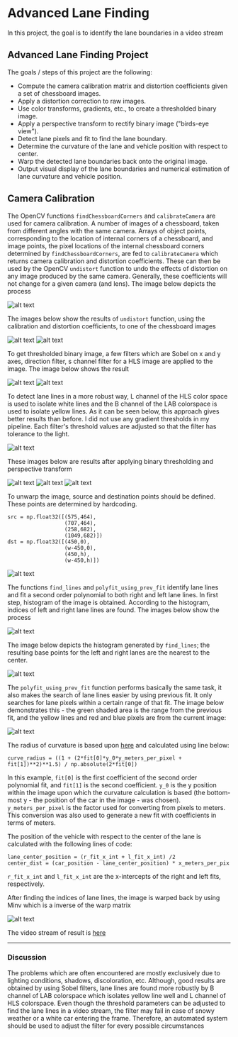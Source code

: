 # Advanced Lane Finding

In this project, the goal is to identify the lane boundaries in a video stream

**Advanced Lane Finding Project**
---
The goals / steps of this project are the following:

* Compute the camera calibration matrix and distortion coefficients given a set of chessboard images.
* Apply a distortion correction to raw images.
* Use color transforms, gradients, etc., to create a thresholded binary image.
* Apply a perspective transform to rectify binary image ("birds-eye view").
* Detect lane pixels and fit to find the lane boundary.
* Determine the curvature of the lane and vehicle position with respect to center.
* Warp the detected lane boundaries back onto the original image.
* Output visual display of the lane boundaries and numerical estimation of lane curvature and vehicle position.

[//]: # (Image References)

[image1]: ./examples/camera_calibration.jpg "Camera Calibration"
[image2]: ./examples/undistortion.JPG "Image Undistortion"
[image3]: ./examples/undistortion2.JPG "Image Undistortion"
[image4]: ./examples/threshold.JPG "Thresholded image"
[image5]: ./examples/threshold2.JPG "Thresholded image"
[image6]: ./examples/threshold3.JPG "Thresholded image"
[image7]: ./examples/filtered.JPG "Results"
[image8]: ./examples/filtered2.JPG "Results"
[image9]: ./examples/filtered3.JPG "Results"
[image10]: ./examples/unwarped.JPG "Unwarp"
[image11]: ./examples/sliding_windows.JPG "Sliding Windows"
[image12]: ./examples/histogram.JPG "Histogram"
[image13]: ./examples/green_lines.JPG "Lane Lines"
[image14]: ./examples/result.JPG "Result"


## Camera Calibration 

The OpenCV functions `findChessboardCorners` and `calibrateCamera` are used for camera calibration. A number of images of a chessboard, taken from different angles with the same camera. Arrays of object points, corresponding to the location of internal corners of a chessboard, and image points, the pixel locations of the internal chessboard corners determined by `findChessboardCorners`, are fed to `calibrateCamera` which returns camera calibration and distortion coefficients. These can then be used by the OpenCV `undistort` function to undo the effects of distortion on any image produced by the same camera. Generally, these coefficients will not change for a given camera (and lens). The image below depicts the process

![alt text][image1]

The images below show the results of `undistort` function, using the calibration and distortion coefficients, to one of the chessboard images

![alt text][image2]
![alt text][image3]

To get thresholded binary image, a few filters which are Sobel on x and y axes, direction filter, s channel filter for a HLS image are applied to the image. The image below shows the result

![alt text][image4]
![alt text][image5]

To detect lane lines in a more robust way,  L channel of the HLS color space is used to isolate white lines and the B channel of the LAB colorspace is used to isolate yellow lines. As it can be seen below, this approach gives better results than before.  I did not use any gradient thresholds in my pipeline. Each filter's threshold values are adjusted so that the filter has tolerance to the light. 

![alt text][image6]

These images below are results after applying binary thresholding and perspective transform

![alt text][image7]
![alt text][image8]
![alt text][image9]

To unwarp the image, source and destination points should be defined. These points are determined by hardcoding.

```
src = np.float32([(575,464),
                  (707,464), 
                  (258,682), 
                  (1049,682)])
dst = np.float32([(450,0),
                  (w-450,0),
                  (450,h),
                  (w-450,h)])
```

![alt text][image10]

The functions `find_lines` and `polyfit_using_prev_fit` identify lane lines and fit a second order polynomial to both right and left lane lines. In first step, histogram of the image is obtained. According to the histogram, indices of left and right lane lines are found. The images below show the process

![alt text][image11]

The image below depicts the histogram generated by `find_lines`; the resulting base points for the left and right lanes are the nearest to the center.

![alt text][image12]

The `polyfit_using_prev_fit` function performs basically the same task, it also makes the search of lane lines easier by using previous fit. It only searches for lane pixels within a certain range of that fit. The image below demonstrates this - the green shaded area is the range from the previous fit, and the yellow lines and red and blue pixels are from the current image:

![alt text][image13]

The radius of curvature is based upon [here](http://www.intmath.com/applications-differentiation/8-radius-curvature.php) and calculated using line below:

```
curve_radius = ((1 + (2*fit[0]*y_0*y_meters_per_pixel + fit[1])**2)**1.5) / np.absolute(2*fit[0])
```

In this example, `fit[0]` is the first coefficient of the second order polynomial fit, and `fit[1]` is the second coefficient. `y_0` is the y position within the image upon which the curvature calculation is based (the bottom-most y - the position of the car in the image - was chosen). `y_meters_per_pixel` is the factor used for converting from pixels to meters. This conversion was also used to generate a new fit with coefficients in terms of meters. 

The position of the vehicle with respect to the center of the lane is calculated with the following lines of code:
```
lane_center_position = (r_fit_x_int + l_fit_x_int) /2
center_dist = (car_position - lane_center_position) * x_meters_per_pix
```
`r_fit_x_int` and `l_fit_x_int` are the x-intercepts of the right and left fits, respectively. 

After finding the indices of lane lines, the image is warped back by using Minv which is a inverse of the warp matrix

![alt text][image14]

The video stream of result is [here](./project_video_output.mp4)

---

### Discussion

The problems which are often encountered are mostly exclusively due to lighting conditions, shadows, discoloration, etc. Although, good results are obtained by using Sobel filters, lane lines are found more robustly by B channel of LAB colorspace which isolates yellow line well and L channel of HLS colorspace. Even though the threshold parameters can be adjusted to find the lane lines in a video stream, the filter may fail in case of snowy weather or a white car entering the frame. Therefore, an automated system should be used to adjust the filter for every possible circumstances
